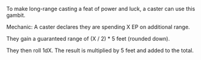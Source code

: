 To make long-range casting a feat of power and luck, a caster can use this gambit.

Mechanic: A caster declares they are spending X EP on additional range.

They gain a guaranteed range of (X / 2) * 5 feet (rounded down).

They then roll 1dX. The result is multiplied by 5 feet and added to the total.